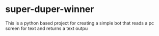 # super-duper-winner
This is a python based project
 for creating a simple bot
 that reads a pc screen for text
and returns a text outpu
